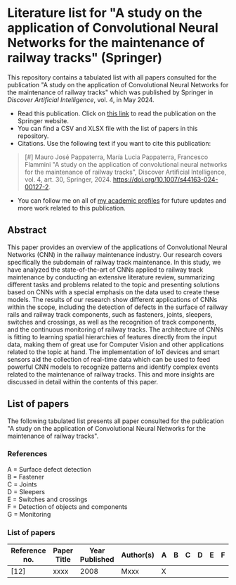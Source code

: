 [PAPER]: https://link.springer.com/article/10.1007/s44163-024-00127-2
[LINKTREE]: https://linktr.ee/pappaterra
# Literature list for "A study on the application of Convolutional Neural Networks for the maintenance of railway tracks" (Springer)
This repository contains a tabulated list with all papers consulted for the publication "A study on the application of Convolutional Neural Networks for the maintenance of railway tracks" which was published by Springer in <i>Discover Artificial Intelligence</i>, vol. 4, in May 2024. 

- Read this publication. Click on [this link][PAPER] to read the publication on the Springer website.
- You can find a CSV and XLSX file with the list of papers in this repository.
- Citations. Use the following text if you want to cite this publication:  
> [#] Mauro José Pappaterra, María Lucia Pappaterra, Francesco Flammini "A study on the application of convolutional neural networks for the maintenance of railway tracks", Discover Artificial Intelligence, vol. 4, art. 30, Springer, 2024. https://doi.org/10.1007/s44163-024-00127-2.
- You can follow me on all of [my academic profiles][LINKTREE] for future updates and more work related to this publication.

## Abstract
This paper provides an overview of the applications of Convolutional Neural Networks (CNN) in the railway maintenance industry. Our research covers specifically the subdomain of railway track maintenance. In this study, we have analyzed the state-of-the-art of CNNs applied to railway track maintenance by conducting an extensive literature review, summarizing different tasks and problems related to the topic and presenting solutions based on CNNs with a special emphasis on the data used to create these models. The results of our research show different applications of CNNs within the scope, including the detection of defects in the surface of railway rails and railway track components, such as fasteners, joints, sleepers, switches and crossings, as well as the recognition of track components, and the continuous monitoring of railway tracks. The architecture of CNNs is fitting to learning spatial hierarchies of features directly from the input data, making them of great use for Computer Vision and other applications related to the topic at hand. The implementation of IoT devices and smart sensors aid the collection of real-time data which can be used to feed powerful CNN models to recognize patterns and identify complex events related to the maintenance of railway tracks. This and more insights are discussed in detail within the contents of this paper.

## List of papers
The following tabulated list presents all paper consulted for the publication "A study on the application of Convolutional Neural Networks for the maintenance of railway tracks". 

### References
A = Surface defect detection  
B = Fastener  
C = Joints  
D = Sleepers  
E = Switches and crossings  
F = Detection of objects and components  
G = Monitoring  

### List of papers
|Reference no.|Paper Title|Year Published|Author(s)|A|B|C|D|E|F|G|
|-------------|-----------|--------------|---------|-|-|-|-|-|-|-|
|[12]|xxxx|2008|Mxxx|X|||||||
